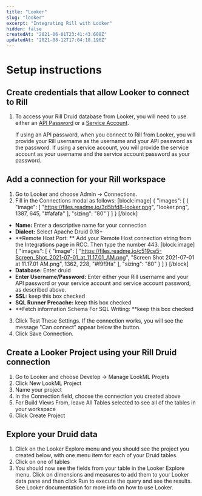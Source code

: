 ```yaml
---
title: "Looker"
slug: "looker"
excerpt: "Integrating Rill with Looker"
hidden: false
createdAt: "2021-06-01T23:41:43.608Z"
updatedAt: "2021-08-12T17:04:18.196Z"
---
```

# Setup instructions

## Create credentials that allow Looker to connect to Rill
1. To access your Rill Druid database from Looker, you will need to use either an [API Password](doc:api-password)  or a [Service Account](doc:service-accounts). 

    If using an API password, when you connect to Rill from Looker, you will provide your Rill username as the username and your API password as the password. If using a service account, you will provide the service account as your username and the service account password as your password.

## Add a connection for your Rill workspace
1. Go to Looker and choose Admin -> Connections. 
2. Fill in the Connections modal as follows:
[block:image]
{
  "images": [
    {
      "image": [
        "https://files.readme.io/3d5bfd8-looker.png",
        "looker.png",
        1387,
        645,
        "#fafafa"
      ],
      "sizing": "80"
    }
  ]
}
[/block]
  * **Name:** Enter a descriptive name for your connection
  * **Dialect:** Select Apache Druid 0.18+
  * **Remote Host Port: ** Add your Remote Host connection string from the Integrations page in RCC. Then type the number 443.
[block:image]
{
  "images": [
    {
      "image": [
        "https://files.readme.io/c519ce5-Screen_Shot_2021-07-01_at_11.17.01_AM.png",
        "Screen Shot 2021-07-01 at 11.17.01 AM.png",
        1362,
        228,
        "#f9f9fa"
      ],
      "sizing": "80"
    }
  ]
}
[/block]
  * **Database:** Enter druid
  * **Enter Username/Password:** Enter either your Rill username and your API password or your service account and service account password, as described above.
  * **SSL:** keep this box checked
  * **SQL Runner Precache:** keep this box checked
  * **Fetch information Schema For SQL Writing: **keep this box checked

 3. Click Test These Settings. If the connection works, you will see the message "Can connect" appear below the button.
 4. Click Save Connection.

## Create a Looker Project using your Rill Druid connection
1. Go to Looker and choose Develop -> Manage LookML Projets
2. Click New LookML Project
3. Name your project
4. In the Connection field, choose the connection you created above
5. For Build Views From, leave All Tables selected to see all of the tables in your workspace 
6. Click Create Project

## Explore your Druid data
1. Click on the Looker Explore menu and you should see the project you created below, with one menu item for each of your Druid tables.
2. Click on one of tables
3. You should now see the fields from your table in the Looker Explore menu. Click on dimensions and measures to add them to your Looker data pane and then click Run to execute the query and see the results. See Looker documentation for more info on how to use Looker.